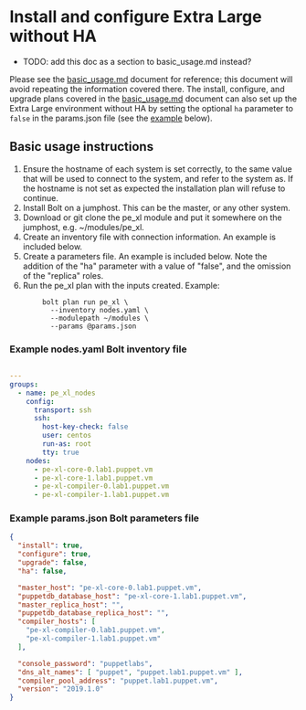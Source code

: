 # Install and configure Extra Large without HA

* TODO: add this doc as a section to basic_usage.md instead?

Please see the [basic_usage.md](basic_usage.md) document for reference; this document will avoid repeating the information covered there.
The install, configure, and upgrade plans covered in the [basic_usage.md](basic_usage.md) document can also set up the Extra Large environment without HA by setting the optional `ha` parameter to `false` in the params.json file (see the [example](#example-params.json-bolt-parameters-file) below).

## Basic usage instructions

1. Ensure the hostname of each system is set correctly, to the same value that will be used to connect to the system, and refer to the system as. If the hostname is not set as expected the installation plan will refuse to continue.
2. Install Bolt on a jumphost. This can be the master, or any other system.
3. Download or git clone the pe\_xl module and put it somewhere on the jumphost, e.g. ~/modules/pe\_xl.
4. Create an inventory file with connection information. An example is included below.
5. Create a parameters file. An example is included below. Note the addition of the "ha" parameter with a value of "false", and the omission of the "replica" roles.
6. Run the pe\_xl plan with the inputs created. Example:
```
        bolt plan run pe_xl \
          --inventory nodes.yaml \
          --modulepath ~/modules \
          --params @params.json 
```

### Example nodes.yaml Bolt inventory file

```yaml

---
groups:
  - name: pe_xl_nodes
    config:
      transport: ssh
      ssh:
        host-key-check: false
        user: centos
        run-as: root
        tty: true
    nodes:
      - pe-xl-core-0.lab1.puppet.vm
      - pe-xl-core-1.lab1.puppet.vm
      - pe-xl-compiler-0.lab1.puppet.vm
      - pe-xl-compiler-1.lab1.puppet.vm
```

### Example params.json Bolt parameters file

```json
{
  "install": true,
  "configure": true,
  "upgrade": false,
  "ha": false,

  "master_host": "pe-xl-core-0.lab1.puppet.vm",
  "puppetdb_database_host": "pe-xl-core-1.lab1.puppet.vm",
  "master_replica_host": "",
  "puppetdb_database_replica_host": "",
  "compiler_hosts": [
    "pe-xl-compiler-0.lab1.puppet.vm",
    "pe-xl-compiler-1.lab1.puppet.vm"
  ],

  "console_password": "puppetlabs",
  "dns_alt_names": [ "puppet", "puppet.lab1.puppet.vm" ],
  "compiler_pool_address": "puppet.lab1.puppet.vm",
  "version": "2019.1.0"
}
```
